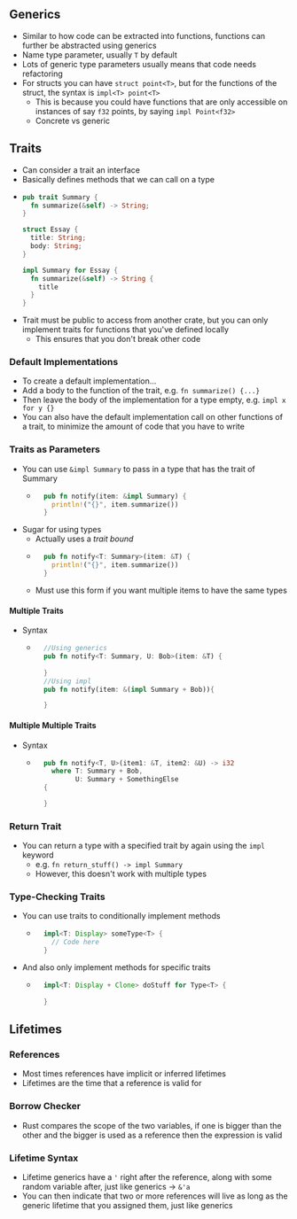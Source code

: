 ## Generics
- Similar to how code can be extracted into functions, functions can further be abstracted using generics
- Name type parameter, usually `T` by default
- Lots of generic type parameters usually means that code needs refactoring
- For structs you can have `struct point<T>`, but for the functions of the struct, the syntax is `impl<T> point<T>`
  - This is because you could have functions that are only accessible on instances of say `f32` points, by saying `impl Point<f32>`
  - Concrete vs generic 

## Traits
- Can consider a trait an interface
- Basically defines methods that we can call on a type
- ```rust
  pub trait Summary {
    fn summarize(&self) -> String;
  }
  
  struct Essay {
    title: String;
    body: String;
  }
  
  impl Summary for Essay {
    fn summarize(&self) -> String {
      title
    }
  }
  ```
- Trait must be public to access from another crate, but you can only implement traits for functions that you've defined locally
  - This ensures that you don't break other code

### Default Implementations
- To create a default implementation...
- Add a body to the function of the trait, e.g. `fn summarize() {...}`
- Then leave the body of the implementation for a type empty, e.g. `impl x for y {}`
- You can also have the default implementation call on other functions of a trait, to minimize the amount of code that you have to write

### Traits as Parameters
- You can use `&impl Summary` to pass in a type that has the trait of Summary
  - ```rust
      pub fn notify(item: &impl Summary) {
        println!("{}", item.summarize())
      }
    ```
- Sugar for using types
  - Actually uses a *trait bound*
  - ```rust
      pub fn notify<T: Summary>(item: &T) {
        println!("{}", item.summarize())
      }
    ```
  - Must use this form if you want multiple items to have the same types
#### Multiple Traits
- Syntax
  - ```rust
      //Using generics
      pub fn notify<T: Summary, U: Bob>(item: &T) {
        
      }
      //Using impl
      pub fn notify(item: &(impl Summary + Bob)){

      }

    ```
#### Multiple Multiple Traits
- Syntax
  - ```rust
      pub fn notify<T, U>(item1: &T, item2: &U) -> i32
        where T: Summary + Bob,
              U: Summary + SomethingElse
      {

      }
    ```
### Return Trait
- You can return a type with a specified trait by again using the `impl` keyword
  - e.g. `fn return_stuff() -> impl Summary`
  - However, this doesn't work with multiple types
  
### Type-Checking Traits
- You can use traits to conditionally implement methods
  - ```rust
      impl<T: Display> someType<T> {
        // Code here
      }
    ```
- And also only implement methods for specific traits
  - ```rust
      impl<T: Display + Clone> doStuff for Type<T> {
        
      }
    ```

## Lifetimes
### References
- Most times references have implicit or inferred lifetimes
- Lifetimes are the time that a reference is valid for

### Borrow Checker
- Rust compares the scope of the two variables, if one is bigger than the other and the bigger is used as a reference then the expression is valid

### Lifetime Syntax
- Lifetime generics have a `'` right after the reference, along with some random variable after, just like generics -> `&'a`
- You can then indicate that two or more references will live as long as the generic lifetime that you assigned them, just like generics